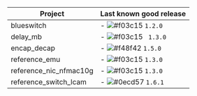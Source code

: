 Project     | Last known good release
-------- | ---
blueswitch | - ![#f03c15](https://placehold.it/15/f03c15/000000?text=+) `1.2.0`
delay_mb    |- ![#f03c15](https://placehold.it/15/f03c15/000000?text=+) ` 1.3.0`
encap_decap     | - ![#f48f42](https://placehold.it/15/f48f42/000000?text=+) `1.5.0`
reference_emu     | - ![#f03c15](https://placehold.it/15/f03c15/000000?text=+) `1.3.0`
reference_nic_nfmac10g     | - ![#f03c15](https://placehold.it/15/f03c15/000000?text=+) `1.3.0`
reference_switch_lcam     | - ![#0ecd57](https://placehold.it/15/0ecd57/000000?text=+) `1.6.1`
